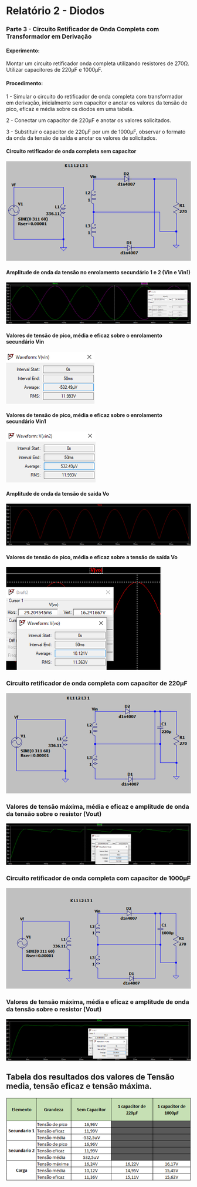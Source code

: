 # Relatório 2 - Diodos

### Parte 3 - Circuito Retificador de Onda Completa com Transformador em Derivação

#### Experimento:

Montar um circuito retificador onda completa utilizando resistores de 270Ω.
Utilizar capacitores de 220μF e 1000μF.

#### Procedimento:

1 - Simular o circuito do retificador de onda completa com transformador em derivação, inicialmente sem capacitor e anotar os valores da tensão de pico, eficaz e média sobre os diodos em uma tabela.

2 - Conectar um capacitor de 220μF e anotar os valores solicitados.

3 - Substituir o capacitor de 220μF por um de 1000μF, observar o formato da onda da tensão de saída e anotar os valores de solicitados.

#### Circuito retificador de onda completa sem capacitor

![nome](/relatorio_eletronica_1/relatorio2parte3.png)

#### Amplitude de onda da tensão no enrolamento secundário 1 e 2 (Vin e Vin1)

![nome](/relatorio_eletronica_1/vin1vin2.png)

#### Valores de tensão de pico, média e eficaz sobre o enrolamento secundário Vin

![nome](/relatorio_eletronica_1/vinbla.png)

#### Valores de tensão de pico, média e eficaz sobre o enrolamento secundário Vin1

![nome](/relatorio_eletronica_1/vin1bla.png)

#### Amplitude de onda da tensão de saida Vo

![nome](/relatorio_eletronica_1/vobla.png)

#### Valores de tensão de pico, média e eficaz sobre a tensão de saída Vo

![nome](/relatorio_eletronica_1/vobla1.png)

### Circuito retificador de onda completa com capacitor de 220μF

![nome](/relatorio_eletronica_1/simula.png)

### Valores de tensão máxima, média e eficaz e amplitude de onda da tensão sobre o resistor (Vout)

![nome](/relatorio_eletronica_1/voutbla.png)

### Circuito retificador de onda completa com capacitor de 1000μF

![nome](/relatorio_eletronica_1/simula1.png)

### Valores de tensão máxima, média e eficaz e amplitude de onda da tensão sobre o resistor (Vout)

![nome](/relatorio_eletronica_1/vout2bla.png)

## Tabela dos resultados dos valores de Tensão media, tensão eficaz e tensão máxima.

![nome](/relatorio_eletronica_1/planilha3.png)
